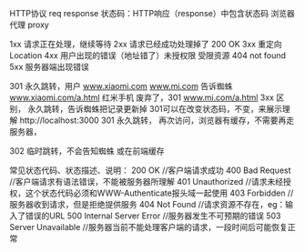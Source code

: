 HTTP协议  req   response
状态码：HTTP响应（response）中包含状态码
浏览器  代理  proxy

1xx 请求正在处理，继续等待
2xx 请求已经成功处理掉了        200  OK
3xx 重定向  Location
4xx 用户出现的错误（地址错了）未授权限 受限资源     404 not found
5xx 服务器端出现错误


301 永久跳转，用户  www.xiaomi.com  www.mi.com
告诉蜘蛛
www.xiaomi.com/a.html 红米手机
废弃了，301 www.mi.com/a.html
3xx 区别， 永久跳转，告诉蜘蛛把记录更新掉
301可以在改变状态码，不变，来展示理解
http://localhost:3000  301 永久跳转，
再次访问，浏览器有缓存，不需要再走服务器，

302 临时跳转，不会告知蜘蛛 或在前端缓存

常见状态代码、状态描述、说明：
200 OK      //客户端请求成功
400 Bad Request  //客户端请求有语法错误，不能被服务器所理解
401 Unauthorized //请求未经授权，这个状态代码必须和WWW-Authenticate报头域一起使用 
403 Forbidden  //服务器收到请求，但是拒绝提供服务
404 Not Found  //请求资源不存在，eg：输入了错误的URL
500 Internal Server Error //服务器发生不可预期的错误
503 Server Unavailable  //服务器当前不能处理客户端的请求，一段时间后可能恢复正常
